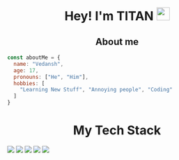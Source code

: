<h1 align="center">Hey! I'm TITAN <img src="https://avatars.githubusercontent.com/u/80444511?s=400&u=f2b1e92e84d058d6b88d64d40b537fcd98ba5809&v=4" width="30px"></h1>

<h2 align="center">About me</h2>

```js
const aboutMe = {
  name: "Vedansh",
  age: 17,
  pronouns: ["He", "Him"],
  hobbies: [
    "Learning New Stuff", "Annoying people", "Coding"
  ]
}
```
<h1 align="center">My Tech Stack </></h1>

<div>
  <img src="https://cdn.discordapp.com/attachments/743817386792058971/977169355106295828/unknown.png">
  <img src="https://cdn.discordapp.com/attachments/743817386792058971/977170631852449812/unknown.png">
  <img src="https://cdn.discordapp.com/attachments/743817386792058971/977170804909432872/unknown.png">
  <img src="https://cdn.discordapp.com/attachments/743817386792058971/977170944651055104/unknown.png">
  <img src="https://cdn.discordapp.com/attachments/743817386792058971/977171126411198484/unknown.png">
  
</div>

<!---
TITANxTCA/TITANxTCA is a ✨ special ✨ repository because its `README.md` (this file) appears on your GitHub profile.
You can click the Preview link to take a look at your changes.
--->
